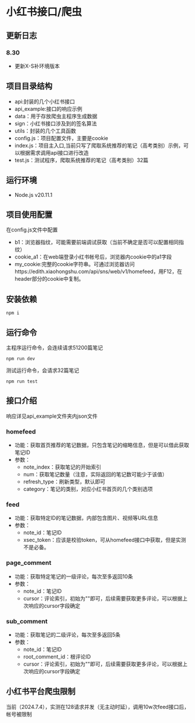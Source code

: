 # 小红书接口/爬虫
## 更新日志
### 8.30
* 更新X-S补环境版本
## 项目目录结构
* api:封装的几个小红书接口
* api_example:接口的响应示例
* data：用于存放爬虫主程序生成数据
* sign：小红书接口涉及到的签名算法
* utils：封装的几个工具函数
* config.js：项目配置文件，主要是cookie
* index.js：项目主入口,当前只写了爬取系统推荐的笔记（高考类别）示例，可以根据需求调用api接口进行改造
* test.js：测试程序，爬取系统推荐的笔记（高考类别）32篇
## 运行环境
* Node.js v20.11.1
## 项目使用配置
在config.js文件中配置
* b1：浏览器指纹，可能需要前端调试获取（当前不确定是否可以配置相同指纹）
* cookie_a1：在web端登录小红书帐号后，浏览器内cookie中的a1字段
* my_cookie:完整的cookie字符串。可通过浏览器访问https://edith.xiaohongshu.com/api/sns/web/v1/homefeed，用F12，在header部分的cookie中复制。
## 安装依赖
```shell
npm i
```
## 运行命令
主程序运行命令，会连续请求51200篇笔记
```shell
npm run dev
```
测试运行命令，会请求32篇笔记
```shell
npm run test
```


## 接口介绍
响应详见api_example文件夹内json文件
### homefeed
* 功能：获取首页推荐的笔记数据，只包含笔记的缩略信息，但是可以借此获取笔记ID
* 参数：
  * note_index：获取笔记的开始索引
  * num：获取笔记数量（注意，实际返回的笔记数可能少于该值）
  * refresh_type：刷新类型，默认即可
  * category：笔记的类别，对应小红书首页的几个类别选项
### feed
* 功能：获取特定ID的笔记数据，内部包含图片、视频等URL信息
* 参数：
  * note_id：笔记ID
  * xsec_token：应该是校验token，可从homefeed接口中获取，但是实测不是必备。
### page_comment
* 功能：获取特定笔记的一级评论，每次至多返回10条
* 参数：
  * note_id：笔记ID
  * cursor：评论索引，初始为""即可，后续需要获取更多评论，可以根据上次响应的cursor字段确定
### sub_comment
* 功能：获取笔记的二级评论，每次至多返回5条
* 参数：
  * note_id：笔记ID
  * root_comment_id：根评论ID
  * cursor：评论索引，初始为""即可，后续需要获取更多评论，可以根据上次响应的cursor字段确定



## 小红书平台爬虫限制
当前（2024.7.4），实测在128请求并发（无主动时延），调用10w次feed接口后，帐号被限制

